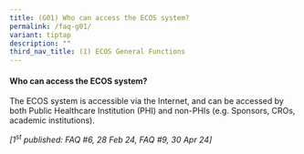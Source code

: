 ```yaml
---
title: (G01) Who can access the ECOS system?
permalink: /faq-g01/
variant: tiptap
description: ""
third_nav_title: (1) ECOS General Functions
---
```

<h4><strong>Who can access the ECOS system?</strong></h4>
<p>The ECOS system is accessible via the Internet, and can be accessed by
both Public Healthcare Institution (PHI) and non-PHIs (e.g. Sponsors, CROs,
academic institutions).</p>
<p></p>
<p><em>[1<sup>st</sup> published: FAQ #6, 28 Feb 24, FAQ #9, 30 Apr 24]</em>
</p>